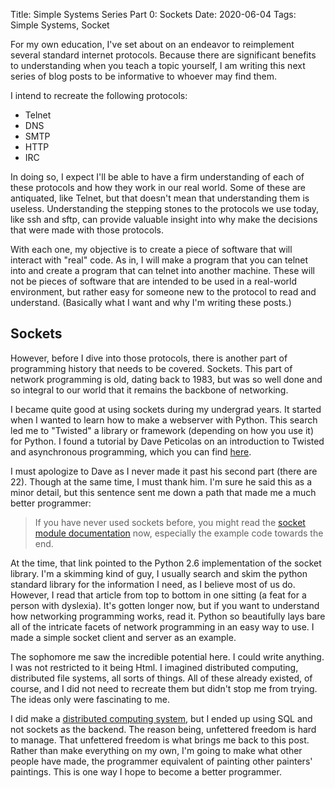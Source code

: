 Title: Simple Systems Series Part 0: Sockets
Date: 2020-06-04
Tags: Simple Systems, Socket

For my own education, I've set about on an endeavor to reimplement several standard internet protocols. Because there are significant benefits to understanding when you teach a topic yourself, I am writing this next series of blog posts to be informative to whoever may find them. 

I intend to recreate the following protocols:

* Telnet
* DNS
* SMTP
* HTTP
* IRC

In doing so, I expect I'll be able to have a firm understanding of each of these protocols and how they work in our real world. Some of these are antiquated, like Telnet,  but that doesn't mean that understanding them is useless. Understanding the stepping stones to the protocols we use today, like ssh and sftp, can provide valuable insight into why make the decisions that were made with those protocols.

With each one, my objective is to create a piece of software that will interact with "real" code. As in, I will make a program that you can telnet into and create a program that can telnet into another machine. These will not be pieces of software that are intended to be used in a real-world environment, but rather easy for someone new to the protocol to read and understand. (Basically what I want and why I'm writing these posts.)

## Sockets

However, before I dive into those protocols, there is another part of programming history that needs to be covered. Sockets. This part of network programming is old, dating back to 1983, but was so well done and so integral to our world that it remains the backbone of networking. 

I became quite good at using sockets during my undergrad years. It started when I wanted to learn how to make a webserver with Python. This search led me to "Twisted" a library or framework (depending on how you use it) for Python. I found a tutorial by Dave Peticolas on an introduction to Twisted and asynchronous programming, which you can find [here](http://krondo.com/an-introduction-to-asynchronous-programming-and-twisted/). 

I must apologize to Dave as I never made it past his second part (there are 22). Though at the same time, I must thank him. I'm sure he said this as a minor detail, but this sentence sent me down a path that made me a much better programmer:

> If you have never used sockets before, you might read the [socket module documentation](http://docs.python.org/library/socket.html#module-socket) now, especially the example code towards the end.

At the time, that link pointed to the Python 2.6 implementation of the socket library. I'm a skimming kind of guy, I usually search and skim the python standard library for the information I need, as I believe most of us do. However, I read that article from top to bottom in one sitting (a feat for a person with dyslexia). It's gotten longer now, but if you want to understand how networking programming works, read it. Python so beautifully lays bare all of the intricate facets of network programming in an easy way to use. I made a simple socket client and server as an example.

The sophomore me saw the incredible potential here. I could write anything. I was not restricted to it being Html. I imagined distributed computing, distributed file systems, all sorts of things. All of these already existed, of course, and I did not need to recreate them but didn't stop me from trying. The ideas only were fascinating to me.

I did make a [distributed computing system](https://github.com/narcolapser/ceranubis), but I ended up using SQL and not sockets as the backend. The reason being, unfettered freedom is hard to manage. That unfettered freedom is what brings me back to this post. Rather than make everything on my own, I'm going to make what other people have made, the programmer equivalent of painting other painters' paintings. This is one way I hope to become a better programmer. 
